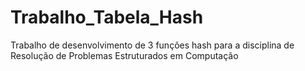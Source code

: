 # Trabalho_Tabela_Hash
Trabalho de desenvolvimento de 3 funções hash para a disciplina de Resolução de Problemas Estruturados em Computação

